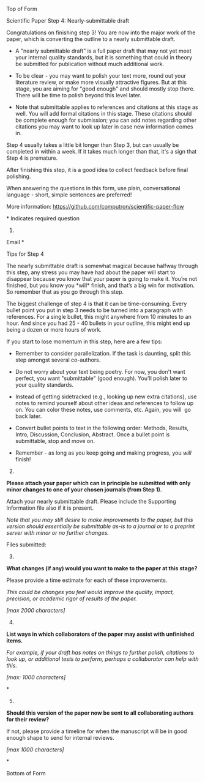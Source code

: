 Top of Form

Scientific Paper Step 4: Nearly-submittable draft

Congratulations on finishing step 3! You are now into the major work of
the paper, which is converting the outline to a nearly submittable
draft.

-   A "nearly submittable draft" is a full paper draft that may not yet
    meet your internal quality standards, but it is something that could
    in theory be submitted for publication without much additional work.

-   To be clear - you may want to polish your text more, round out your
    literature review, or make more visually attractive figures. But at
    this stage, you are aiming for "good enough" and should mostly
    stop there. There will be time to polish beyond this level later.

-   Note that submittable applies to references and citations at this
    stage as well. You will add formal citations in this stage. These
    citations should be complete enough for submission; you can add
    notes regarding other citations you may want to look up later in
    case new information comes in.  

Step 4 usually takes a little bit longer than Step 3, but can usually be
completed in within a week. If it takes much longer than that, it's a
sign that Step 4 is premature. 

After finishing this step, it is a good idea to collect feedback before
final polishing.

When answering the questions in this form, use plain, conversational
language - short, simple sentences are preferred!

More information: https://github.com/computron/scientific-paper-flow

\* Indicates required question

1.

Email \*

Tips for Step 4

The nearly submittable draft is somewhat magical because halfway through
this step, any stress you may have had about the paper will start to
disappear because you know that your paper is going to make it. You’re
not finished, but you know you \*will\* finish, and that’s a big win for
motivation. So remember that as you go through this step.

The biggest challenge of step 4 is that it can be time-consuming. Every
bullet point you put in step 3 needs to be turned into a paragraph with
references. For a single bullet, this might anywhere from 10 minutes to
an hour. And since you had 25 - 40 bullets in your outline, this might
end up being a dozen or more hours of work.

If you start to lose momentum in this step, here are a few tips:

-   Remember to consider parallelization. If the task is daunting, split
    this step amongst several co-authors.

-   Do not worry about your text being poetry. For now, you don't want
    perfect, you want "submittable" (good enough). You'll polish later
    to your quality standards.

-   Instead of getting sidetracked (e.g., looking up new extra
    citations), use notes to remind yourself about other ideas and
    references to follow up on. You can color these notes, use
    comments, etc. Again, you will  go back later.

-   Convert bullet points to text in the following order: Methods,
    Results, Intro, Discussion, Conclusion, Abstract. Once a bullet
    point is submittable, stop and move on.

-   Remember - as long as you keep going and making progress, you *will*
    finish!

2.

**Please attach your paper which can in principle be submitted with only
minor changes to one of your chosen journals (from Step 1).**

Attach your nearly submittable draft. Please include the Supporting
Information file also if it is present.

*Note that you may still desire to make improvements to the paper, but
this version should essentially be submittable as-is to a journal or to
a preprint server with minor or no further changes.*

Files submitted:

3.

**What changes (if any) would you want to make to the paper at this
stage?**

Please provide a time estimate for each of these improvements.

*This could be changes you feel would improve the quality, impact,
precision, or academic rigor of results of the paper.*

*\[max 2000 characters\]*

4.

**List ways in which collaborators of the paper may assist with
unfinished items.**

*For example, if your draft has notes on things to further polish,
citations to look up, or additional tests to perform, perhaps a
collaborator can help with this.*

*\[max: 1000 characters\]*

\*

5.

**Should this version of the paper now be sent to all collaborating
authors for their review?**

If not, please provide a timeline for when the manuscript will be in
good enough shape to send for internal reviews.

*\[max 1000 characters\]*

\*

Bottom of Form
